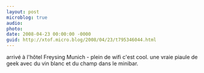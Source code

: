 ```yaml
---
layout: post
microblog: true
audio: 
photo: 
date: 2008-04-23 00:00:00 -0000
guid: http://xtof.micro.blog/2008/04/23/t795346044.html
---
```

arrivé à l'hôtel Freysing Munich - plein de wifi c'est cool. une vraie piaule de geek avec du vin blanc et du champ dans le minibar.
